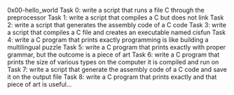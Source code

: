 0x00-hello_world
Task 0: write a script that runs a file C through the preprocessor
Task 1: write a script that compiles a C but does not link
Task 2: write a script that generates the assembly code of a C code
Task 3: write a script that compiles a C file and creates an executable named cisfun
Task 4: write a C program that prints exactly programming is like building a multilingual puzzle
Task 5: write a C program that prints exactly with proper grammar, but the outcome is a piece of art
Task 6: write a C program that prints the size of various types on the computer it is compiled and run on
Task 7: write a script that generate the assembly code of a C code and save it on the output file
Task 8: write a C program that prints exactly and that piece of art is useful...
